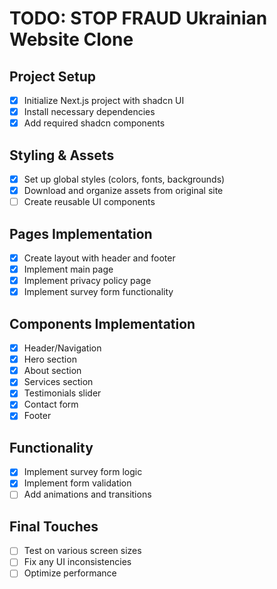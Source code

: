 # TODO: STOP FRAUD Ukrainian Website Clone

## Project Setup
- [x] Initialize Next.js project with shadcn UI
- [x] Install necessary dependencies
- [x] Add required shadcn components

## Styling & Assets
- [x] Set up global styles (colors, fonts, backgrounds)
- [x] Download and organize assets from original site
- [ ] Create reusable UI components

## Pages Implementation
- [x] Create layout with header and footer
- [x] Implement main page
- [x] Implement privacy policy page
- [x] Implement survey form functionality

## Components Implementation
- [x] Header/Navigation
- [x] Hero section
- [x] About section
- [x] Services section
- [x] Testimonials slider
- [x] Contact form
- [x] Footer

## Functionality
- [x] Implement survey form logic
- [x] Implement form validation
- [ ] Add animations and transitions

## Final Touches
- [ ] Test on various screen sizes
- [ ] Fix any UI inconsistencies
- [ ] Optimize performance
